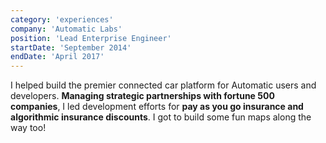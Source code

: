 ```yaml
---
category: 'experiences'
company: 'Automatic Labs'
position: 'Lead Enterprise Engineer'
startDate: 'September 2014'
endDate: 'April 2017'
---
```


I helped build the premier connected car platform for Automatic users and developers. **Managing strategic partnerships with fortune 500 companies**, I led development efforts for **pay as you go insurance and algorithmic insurance discounts**. I got to build some fun maps along the way too!
